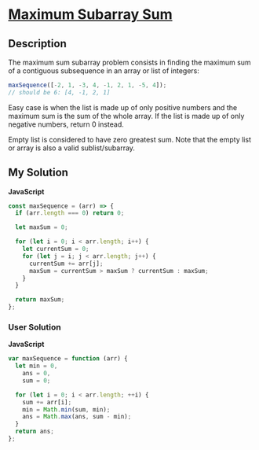 # [Maximum Subarray Sum](https://www.codewars.com/kata/54521e9ec8e60bc4de000d6c)

## Description

The maximum sum subarray problem consists in finding the maximum sum of a contiguous subsequence in an array or list of integers:

```js
maxSequence([-2, 1, -3, 4, -1, 2, 1, -5, 4]);
// should be 6: [4, -1, 2, 1]
```

Easy case is when the list is made up of only positive numbers and the maximum sum is the sum of the whole array. If the list is made up of only negative numbers, return 0 instead.

Empty list is considered to have zero greatest sum. Note that the empty list or array is also a valid sublist/subarray.

## My Solution

**JavaScript**

```js
const maxSequence = (arr) => {
  if (arr.length === 0) return 0;

  let maxSum = 0;

  for (let i = 0; i < arr.length; i++) {
    let currentSum = 0;
    for (let j = i; j < arr.length; j++) {
      currentSum += arr[j];
      maxSum = currentSum > maxSum ? currentSum : maxSum;
    }
  }

  return maxSum;
};
```

### User Solution

**JavaScript**

```js
var maxSequence = function (arr) {
  let min = 0,
    ans = 0,
    sum = 0;

  for (let i = 0; i < arr.length; ++i) {
    sum += arr[i];
    min = Math.min(sum, min);
    ans = Math.max(ans, sum - min);
  }
  return ans;
};
```
